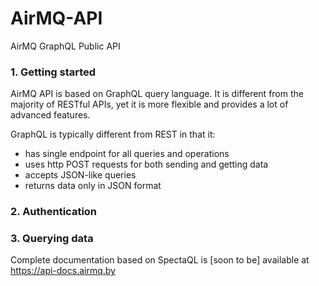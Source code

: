 # AirMQ-API #
AirMQ GraphQL Public API
### 1. Getting started ###
AirMQ API is based on GraphQL query language. It is different from the majority of RESTful APIs, yet it is more flexible and provides a lot of advanced features.

GraphQL is typically different from REST in that it:

* has single endpoint for all queries and operations
* uses http POST requests for both sending and getting data
* accepts JSON-like queries
* returns data only in JSON format

### 2. Authentication ###

### 3. Querying data ###

Complete documentation based on SpectaQL is [soon to be] available at https://api-docs.airmq.by
